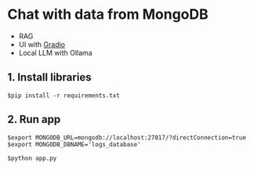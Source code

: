 # Chat with data from MongoDB
* RAG
* UI with [Gradio](https://www.gradio.app/)
* Local LLM with Ollama


## 1. Install libraries
```
$pip install -r requirements.txt
```

## 2. Run app
```
$export MONGODB_URL=mongodb://localhost:27017/?directConnection=true
$export MONGODB_DBNAME='logs_database'

$python app.py

```


